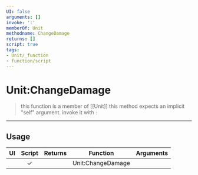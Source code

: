 ```yaml
---
UI: false
arguments: []
invoke: ':'
memberOf: Unit
methodname: ChangeDamage
returns: []
script: true
tags:
- Unit/_function
- function/script
---
```

# Unit:ChangeDamage
> this function is a member of [[Unit]]
> this method expects an implicit "self" argument. invoke it with `:`
-----
## Usage
|  UI | Script | Returns | Function | Arguments |
|:---:|:------:|-------:|:--------:|:---------|
| |✓||Unit:ChangeDamage||
